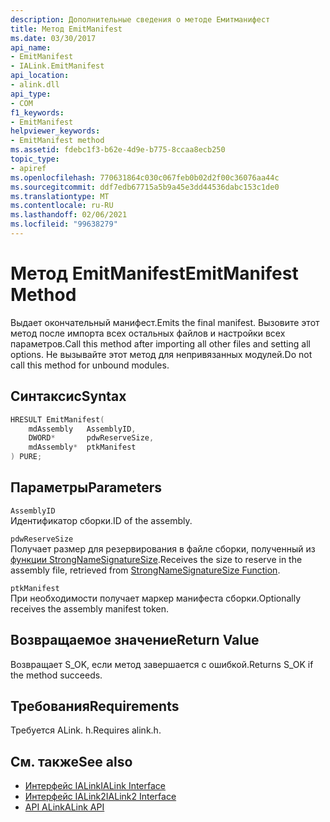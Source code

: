 ```yaml
---
description: Дополнительные сведения о методе Емитманифест
title: Метод EmitManifest
ms.date: 03/30/2017
api_name:
- EmitManifest
- IALink.EmitManifest
api_location:
- alink.dll
api_type:
- COM
f1_keywords:
- EmitManifest
helpviewer_keywords:
- EmitManifest method
ms.assetid: fdebc1f3-b62e-4d9e-b775-8ccaa8ecb250
topic_type:
- apiref
ms.openlocfilehash: 770631864c030c067feb0b02d2f00c36076aa44c
ms.sourcegitcommit: ddf7edb67715a5b9a45e3dd44536dabc153c1de0
ms.translationtype: MT
ms.contentlocale: ru-RU
ms.lasthandoff: 02/06/2021
ms.locfileid: "99638279"
---
```

# <a name="emitmanifest-method"></a><span data-ttu-id="07ac4-103">Метод EmitManifest</span><span class="sxs-lookup"><span data-stu-id="07ac4-103">EmitManifest Method</span></span>

<span data-ttu-id="07ac4-104">Выдает окончательный манифест.</span><span class="sxs-lookup"><span data-stu-id="07ac4-104">Emits the final manifest.</span></span> <span data-ttu-id="07ac4-105">Вызовите этот метод после импорта всех остальных файлов и настройки всех параметров.</span><span class="sxs-lookup"><span data-stu-id="07ac4-105">Call this method after importing all other files and setting all options.</span></span> <span data-ttu-id="07ac4-106">Не вызывайте этот метод для непривязанных модулей.</span><span class="sxs-lookup"><span data-stu-id="07ac4-106">Do not call this method for unbound modules.</span></span>  
  
## <a name="syntax"></a><span data-ttu-id="07ac4-107">Синтаксис</span><span class="sxs-lookup"><span data-stu-id="07ac4-107">Syntax</span></span>  
  
```cpp  
HRESULT EmitManifest(  
    mdAssembly   AssemblyID,  
    DWORD*       pdwReserveSize,  
    mdAssembly*  ptkManifest  
) PURE;  
```  
  
## <a name="parameters"></a><span data-ttu-id="07ac4-108">Параметры</span><span class="sxs-lookup"><span data-stu-id="07ac4-108">Parameters</span></span>  

 `AssemblyID`  
 <span data-ttu-id="07ac4-109">Идентификатор сборки.</span><span class="sxs-lookup"><span data-stu-id="07ac4-109">ID of the assembly.</span></span>  
  
 `pdwReserveSize`  
 <span data-ttu-id="07ac4-110">Получает размер для резервирования в файле сборки, полученный из [функции StrongNameSignatureSize](../strong-naming/strongnamesignaturesize-function.md).</span><span class="sxs-lookup"><span data-stu-id="07ac4-110">Receives the size to reserve in the assembly file, retrieved from [StrongNameSignatureSize Function](../strong-naming/strongnamesignaturesize-function.md).</span></span>  
  
 `ptkManifest`  
 <span data-ttu-id="07ac4-111">При необходимости получает маркер манифеста сборки.</span><span class="sxs-lookup"><span data-stu-id="07ac4-111">Optionally receives the assembly manifest token.</span></span>  
  
## <a name="return-value"></a><span data-ttu-id="07ac4-112">Возвращаемое значение</span><span class="sxs-lookup"><span data-stu-id="07ac4-112">Return Value</span></span>  

 <span data-ttu-id="07ac4-113">Возвращает S_OK, если метод завершается с ошибкой.</span><span class="sxs-lookup"><span data-stu-id="07ac4-113">Returns S_OK if the method succeeds.</span></span>  
  
## <a name="requirements"></a><span data-ttu-id="07ac4-114">Требования</span><span class="sxs-lookup"><span data-stu-id="07ac4-114">Requirements</span></span>  

 <span data-ttu-id="07ac4-115">Требуется ALink. h.</span><span class="sxs-lookup"><span data-stu-id="07ac4-115">Requires alink.h.</span></span>  
  
## <a name="see-also"></a><span data-ttu-id="07ac4-116">См. также</span><span class="sxs-lookup"><span data-stu-id="07ac4-116">See also</span></span>

- [<span data-ttu-id="07ac4-117">Интерфейс IALink</span><span class="sxs-lookup"><span data-stu-id="07ac4-117">IALink Interface</span></span>](ialink-interface.md)
- [<span data-ttu-id="07ac4-118">Интерфейс IALink2</span><span class="sxs-lookup"><span data-stu-id="07ac4-118">IALink2 Interface</span></span>](ialink2-interface.md)
- [<span data-ttu-id="07ac4-119">API ALink</span><span class="sxs-lookup"><span data-stu-id="07ac4-119">ALink API</span></span>](index.md)
